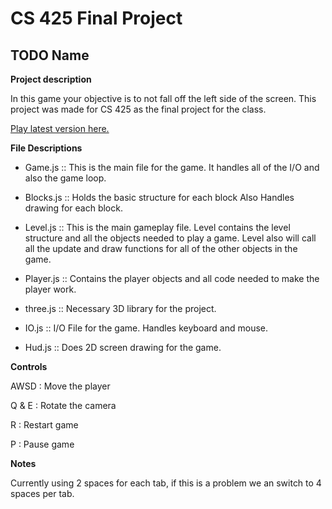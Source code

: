 CS 425 Final Project
====================

TODO Name
---------

**Project description**

In this game your objective is to not fall off the left side of the screen. This project was made for CS 425 as the final project for the class. 

[Play latest version here.](http://www.divided-games.com/CS425/index.html)

**File Descriptions**

* Game.js ::
This is the main file for the game. It handles all of the I/O and also the game loop. 

* Blocks.js ::
Holds the basic structure for each block Also Handles drawing for each block. 

* Level.js ::
This is the main gameplay file. Level contains the level structure and all the objects needed to play a game. Level also will call all the update and draw functions for all of the other objects in the game. 

* Player.js ::
Contains the player objects and all code needed to make the player work. 

* three.js ::
Necessary 3D library for the project. 

* IO.js ::
I/O File for the game. Handles keyboard and mouse. 

* Hud.js ::
Does 2D screen drawing for the game. 

**Controls**

AWSD  : Move the player

Q & E : Rotate the camera 

R     : Restart game 

P     : Pause game

**Notes**

Currently using 2 spaces for each tab, if this is a problem we an switch to 4 spaces per tab. 





